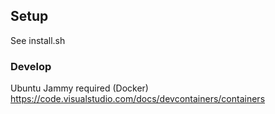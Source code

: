 ## Setup

See install.sh

### Develop

Ubuntu Jammy required (Docker)
https://code.visualstudio.com/docs/devcontainers/containers
